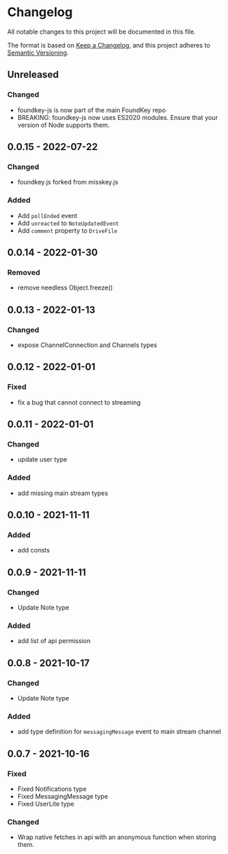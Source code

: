 # Changelog
All notable changes to this project will be documented in this file.

The format is based on [Keep a Changelog](https://keepachangelog.com/en/1.0.0/),
and this project adheres to [Semantic Versioning](https://semver.org/spec/v2.0.0.html).

## Unreleased
### Changed
- foundkey-js is now part of the main FoundKey repo
- BREAKING: foundkey-js now uses ES2020 modules. Ensure that your version of Node supports them.

## 0.0.15 - 2022-07-22
### Changed
- foundkey.js forked from misskey.js

### Added
- Add `pollEnded` event
- Add `unreacted` to `NoteUpdatedEvent`
- Add `comment` property to `DriveFile`

## 0.0.14 - 2022-01-30
### Removed
- remove needless Object.freeze()

## 0.0.13 - 2022-01-13
### Changed
- expose ChannelConnection and Channels types

## 0.0.12 - 2022-01-01
### Fixed
- fix a bug that cannot connect to streaming

## 0.0.11 - 2022-01-01
### Changed
- update user type

### Added
- add missing main stream types

## 0.0.10 - 2021-11-11
### Added
- add consts

## 0.0.9 - 2021-11-11
### Changed
- Update Note type

### Added
- add list of api permission

## 0.0.8 - 2021-10-17
### Changed
- Update Note type

### Added
- add type definition for `messagingMessage` event to main stream channel

## 0.0.7 - 2021-10-16
### Fixed
- Fixed Notifications type
- Fixed MessagingMessage type
- Fixed UserLite type

### Changed
- Wrap native fetches in api with an anonymous function when storing them.
